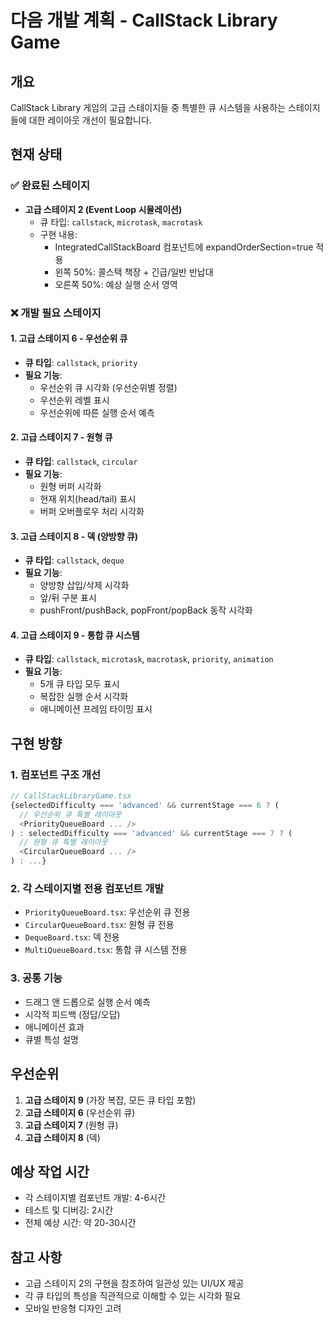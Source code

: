 # 다음 개발 계획 - CallStack Library Game

## 개요
CallStack Library 게임의 고급 스테이지들 중 특별한 큐 시스템을 사용하는 스테이지들에 대한 레이아웃 개선이 필요합니다.

## 현재 상태

### ✅ 완료된 스테이지
- **고급 스테이지 2 (Event Loop 시뮬레이션)**
  - 큐 타입: `callstack`, `microtask`, `macrotask`
  - 구현 내용:
    - IntegratedCallStackBoard 컴포넌트에 expandOrderSection=true 적용
    - 왼쪽 50%: 콜스택 책장 + 긴급/일반 반납대
    - 오른쪽 50%: 예상 실행 순서 영역

### ❌ 개발 필요 스테이지

#### 1. 고급 스테이지 6 - 우선순위 큐
- **큐 타입**: `callstack`, `priority`
- **필요 기능**:
  - 우선순위 큐 시각화 (우선순위별 정렬)
  - 우선순위 레벨 표시
  - 우선순위에 따른 실행 순서 예측

#### 2. 고급 스테이지 7 - 원형 큐
- **큐 타입**: `callstack`, `circular`
- **필요 기능**:
  - 원형 버퍼 시각화
  - 현재 위치(head/tail) 표시
  - 버퍼 오버플로우 처리 시각화

#### 3. 고급 스테이지 8 - 덱 (양방향 큐)
- **큐 타입**: `callstack`, `deque`
- **필요 기능**:
  - 양방향 삽입/삭제 시각화
  - 앞/뒤 구분 표시
  - pushFront/pushBack, popFront/popBack 동작 시각화

#### 4. 고급 스테이지 9 - 통합 큐 시스템
- **큐 타입**: `callstack`, `microtask`, `macrotask`, `priority`, `animation`
- **필요 기능**:
  - 5개 큐 타입 모두 표시
  - 복잡한 실행 순서 시각화
  - 애니메이션 프레임 타이밍 표시

## 구현 방향

### 1. 컴포넌트 구조 개선
```typescript
// CallStackLibraryGame.tsx
{selectedDifficulty === 'advanced' && currentStage === 6 ? (
  // 우선순위 큐 특별 레이아웃
  <PriorityQueueBoard ... />
) : selectedDifficulty === 'advanced' && currentStage === 7 ? (
  // 원형 큐 특별 레이아웃
  <CircularQueueBoard ... />
) : ...}
```

### 2. 각 스테이지별 전용 컴포넌트 개발
- `PriorityQueueBoard.tsx`: 우선순위 큐 전용
- `CircularQueueBoard.tsx`: 원형 큐 전용
- `DequeBoard.tsx`: 덱 전용
- `MultiQueueBoard.tsx`: 통합 큐 시스템 전용

### 3. 공통 기능
- 드래그 앤 드롭으로 실행 순서 예측
- 시각적 피드백 (정답/오답)
- 애니메이션 효과
- 큐별 특성 설명

## 우선순위
1. **고급 스테이지 9** (가장 복잡, 모든 큐 타입 포함)
2. **고급 스테이지 6** (우선순위 큐)
3. **고급 스테이지 7** (원형 큐)
4. **고급 스테이지 8** (덱)

## 예상 작업 시간
- 각 스테이지별 컴포넌트 개발: 4-6시간
- 테스트 및 디버깅: 2시간
- 전체 예상 시간: 약 20-30시간

## 참고 사항
- 고급 스테이지 2의 구현을 참조하여 일관성 있는 UI/UX 제공
- 각 큐 타입의 특성을 직관적으로 이해할 수 있는 시각화 필요
- 모바일 반응형 디자인 고려